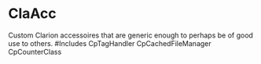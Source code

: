 # ClaAcc
Custom Clarion accessoires that are generic enough to perhaps be of good use to others.
#Includes
CpTagHandler
CpCachedFileManager
CpCounterClass

